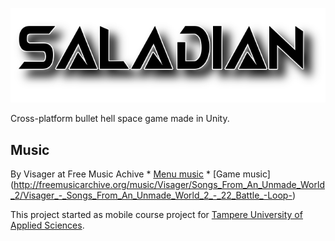 ![Saladian](https://raw.githubusercontent.com/13i224HetekiviLehmus/Saladian/master/Data/logo.png)

Cross-platform bullet hell space game made in Unity.

## Music
By Visager at Free Music Achive
	* [Menu music](http://freemusicarchive.org/music/Visager/Songs_From_An_Unmade_World/Visager_-_Songs_from_an_Unmade_World_-_14_Windy_Bluffs_-Loop-)
	* [Game music] (http://freemusicarchive.org/music/Visager/Songs_From_An_Unmade_World_2/Visager_-_Songs_From_An_Unmade_World_2_-_22_Battle_-Loop-)
	
This project started as mobile course project for [Tampere University of Applied Sciences](http://www.tamk.fi/web/tamken).
